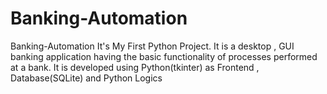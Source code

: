 # Banking-Automation
Banking-Automation It's My First Python Project. 
It is a desktop , GUI banking application having the basic functionality of processes performed at a bank. It is developed using Python(tkinter) as Frontend , Database(SQLite) and Python Logics
